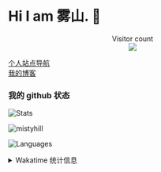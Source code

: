# Hi I am 雾山. 👋

<p align="center"> 
  Visitor count<br>
  <img src="https://profile-counter.glitch.me/beer-on-ice/count.svg" />
</p>

[个人站点导航](https://missss.net) <br/>
[我的博客](https://blog.missss.net)

### 我的 github 状态

![Stats](https://readme-steel.vercel.app/api?username=beer-on-ice&include_all_commits=true&hide_border=true&theme=kacho_ga) 

<p><img align="center" src="https://github-readme-streak-stats.herokuapp.com/?user=beer-on-ice&theme=highcontrast" alt="mistyhill" /></p>

![Languages](https://readme-steel.vercel.app/api/top-langs/?username=beer-on-ice&&show_icons=true&hide_border=true&theme=graywhite&layout=compact&langs_count=8&exclude_repo=CloudflareWarp)



<details>

<summary>Wakatime 统计信息</summary>

  <!--START_SECTION:waka-->
  <!--END_SECTION:waka-->

</details>
